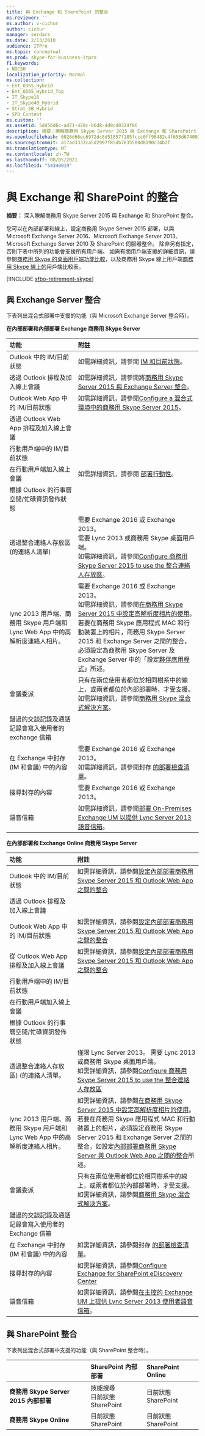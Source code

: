 ```yaml
---
title: 與 Exchange 和 SharePoint 的整合
ms.reviewer: ''
ms.author: v-cichur
author: cichur
manager: serdars
ms.date: 2/13/2018
audience: ITPro
ms.topic: conceptual
ms.prod: skype-for-business-itpro
f1.keywords:
- NOCSH
localization_priority: Normal
ms.collection:
- Ent_O365_Hybrid
- Ent_O365_Hybrid_Top
- IT_Skype16
- IT_Skype4B_Hybrid
- Strat_SB_Hybrid
- SPO_Content
ms.custom: ''
ms.assetid: 5d456d6c-ad71-420c-b6d8-4d9cd0324f86
description: 摘要：瞭解商務用 Skype Server 2015 與 Exchange 和 SharePoint 整合。
ms.openlocfilehash: 6026d66ec6972dc8d51857f185fccc0ff96482c4f658d6740034c94e9bbdaae2
ms.sourcegitcommit: a17ad3332ca5d2997f85db7835500d8190c34b2f
ms.translationtype: MT
ms.contentlocale: zh-TW
ms.lasthandoff: 08/05/2021
ms.locfileid: "54340019"
---
```

# <a name="integration-with-exchange-and-sharepoint"></a>與 Exchange 和 SharePoint 的整合

**摘要：** 深入瞭解商務用 Skype Server 2015 與 Exchange 和 SharePoint 整合。

您可以在內部部署和線上，設定商務用 Skype Server 2015 部署，以與 Microsoft Exchange Server 2016、Microsoft Exchange Server 2013、Microsoft Exchange Server 2010 及 SharePoint 伺服器整合。 除非另有指定，否則下表中所列的功能會支援所有用戶端。 如需有關用戶端支援的詳細資訊，請參閱[商務用 Skype 的桌面用戶端功能比較](../plan-your-deployment/clients-and-devices/desktop-feature-comparison.md)，以及商務用 Skype 線上用戶端[商務用 Skype 線上的](/office365/servicedescriptions/skype-for-business-online-service-description/skype-for-business-online-features)用戶端比較表。

[!INCLUDE [sfbo-retirement-skype](../../Hub/includes/sfbo-retirement.md)]

## <a name="integration-with-exchange-server"></a>與 Exchange Server 整合

下表列出混合式部署中支援的功能（與 Microsoft Exchange Server 整合時）。

 **在內部部署和內部部署 Exchange 商務用 Skype Server**


|**功能**|**附註**|
|:-----|:-----|
|Outlook 中的 IM/目前狀態  <br/> |如需詳細資訊，請參閱 [IM 和目前狀態](/previous-versions/office/lync-server-2013/lync-server-2013-im-and-presence)。  <br/> |
|透過 Outlook 排程及加入線上會議  <br/> |如需詳細資訊，請參閱將[商務用 Skype Server 2015 與 Exchange Server 整合](../deploy/integrate-with-exchange-server/integrate-with-exchange-server.md)。  <br/> |
|Outlook Web App 中的 IM/目前狀態  <br/> |如需詳細資訊，請參閱[Configure a 混合式環境中的商務用 Skype Server 2015](../manage/authentication/configure-a-hybrid-environment.md)。  <br/> |
|透過 Outlook Web App 排程及加入線上會議  <br/> ||
|行動用戶端中的 IM/目前狀態  <br/> ||
|在行動用戶端加入線上會議  <br/> |如需詳細資訊，請參閱 [部署行動性](/previous-versions/office/lync-server-2013/lync-server-2013-deploying-mobility)。  <br/> |
|根據 Outlook 的行事曆空閒/忙碌資訊發佈狀態  <br/> ||
|透過整合連絡人存放區 (的連絡人清單)   <br/> |需要 Exchange 2016 或 Exchange 2013。  <br/> 需要 Lync 2013 或商務用 Skype 桌面用戶端。  <br/>  如需詳細資訊，請參閱[Configure 商務用 Skype Server 2015 to use the 整合連絡人存放區](../deploy/integrate-with-exchange-server/use-the-unified-contact-store.md)。  <br/> |
|lync 2013 用戶端、商務用 Skype 用戶端和 Lync Web App 中的高解析度連絡人相片。  <br/> |需要 Exchange 2016 或 Exchange 2013。  <br/> 如需詳細資訊，請參閱[在商務用 Skype Server 2015 中設定高解析度相片的使用](../deploy/integrate-with-exchange-server/high-resolution-photos.md)。  <br/> 若要在商務用 Skype 應用程式 MAC 和行動裝置上的相片，商務用 Skype Server 2015 和 Exchange Server 之間的整合，必須設定為商務用 Skype Server 及 Exchange Server 中的「設定[夥伴應用程式](../deploy/integrate-with-exchange-server/configure-partner-applications.md)」所述。 <br/> |
|會議委派  <br/> |只有在兩位使用者都位於相同樹系中的線上，或兩者都位於內部部署時，才受支援。 如需詳細資訊，請參閱[商務用 Skype 混合式解決方案](/skypeforbusiness/skype-for-business-hybrid-solutions/skype-for-business-hybrid-solutions)。 <br/> |
|錯過的交談記錄及通話記錄會寫入使用者的 exchange 信箱  <br/> ||
|在 Exchange 中封存 (IM 和會議) 中的內容  <br/> |需要 Exchange 2016 或 Exchange 2013。  <br/> 如需詳細資訊，請參閱封存 [的部署檢查清單](/previous-versions/office/lync-server-2013/lync-server-2013-deployment-checklist-for-archiving)。  <br/> |
|搜尋封存的內容  <br/> |需要 Exchange 2016 或 Exchange 2013。  <br/> |
|語音信箱  <br/> |如需詳細資訊，請參閱[部署 On-Premises Exchange UM 以提供 Lync Server 2013 語音信箱](/previous-versions/office/lync-server-2013/lync-server-2013-deploying-on-premises-exchange-um-to-provide-lync-server-2013-voice-mail)。  <br/> |

 **在內部部署和 Exchange Online 商務用 Skype Server**


|**功能**|**附註**|
|:-----|:-----|
|Outlook 中的 IM/目前狀態  <br/> |如需詳細資訊，請參閱[設定內部部署商務用 Skype Server 2015 和 Outlook Web App 之間的整合](../deploy/integrate-with-exchange-server/outlook-web-app.md) <br/> |
|透過 Outlook 排程及加入線上會議  <br/> ||
|Outlook Web App 中的 IM/目前狀態  <br/> |如需詳細資訊，請參閱[設定內部部署商務用 Skype Server 2015 和 Outlook Web App 之間的整合](../deploy/integrate-with-exchange-server/outlook-web-app.md) <br/> |
|從 Outlook Web App 排程及加入線上會議  <br/> |如需詳細資訊，請參閱[設定內部部署商務用 Skype Server 2015 和 Outlook Web App 之間的整合](../deploy/integrate-with-exchange-server/outlook-web-app.md) <br/> |
|行動用戶端中的 IM/目前狀態  <br/> ||
|在行動用戶端加入線上會議  <br/> ||
|根據 Outlook 的行事曆空閒/忙碌資訊發佈狀態  <br/> ||
|透過整合連絡人存放區)  (的連絡人清單。  <br/> |僅限 Lync Server 2013。 需要 Lync 2013 或商務用 Skype 桌面用戶端。  <br/> 如需詳細資訊，請參閱[Configure 商務用 Skype Server 2015 to use the 整合連絡人存放區](../deploy/integrate-with-exchange-server/use-the-unified-contact-store.md) <br/> |
|lync 2013 用戶端、商務用 Skype 用戶端和 Lync Web App 中的高解析度連絡人相片。  <br/> |如需詳細資訊，請參閱[在商務用 Skype Server 2015 中設定高解析度相片的使用](../deploy/integrate-with-exchange-server/high-resolution-photos.md)。  <br/> 若要在商務用 Skype 應用程式 MAC 和行動裝置上的相片，必須設定商務用 Skype Server 2015 和 Exchange Server 之間的整合，如設定[內部部署商務用 Skype Server 與 Outlook Web App 之間的整合](../deploy/integrate-with-exchange-server/outlook-web-app.md)所述。 <br/> |
|會議委派  <br/> |只有在兩位使用者都位於相同樹系中的線上，或兩者都位於內部部署時，才受支援。 如需詳細資訊，請參閱[商務用 Skype 混合式解決方案](/skypeforbusiness/skype-for-business-hybrid-solutions/skype-for-business-hybrid-solutions)。 <br/> |
|錯過的交談記錄及通話記錄會寫入使用者的 Exchange 信箱  <br/> ||
|在 Exchange 中封存 (IM 和會議) 中的內容  <br/> |如需詳細資訊，請參閱封存 [的部署檢查清單](/previous-versions/office/lync-server-2013/lync-server-2013-deployment-checklist-for-archiving)。  <br/> |
|搜尋封存的內容  <br/> |如需詳細資訊，請參閱[Configure Exchange for SharePoint eDiscovery Center](/exchange/configure-exchange-for-sharepoint-ediscovery-center-exchange-2013-help) <br/> |
|語音信箱  <br/> |如需詳細資訊，請參閱[在主控的 Exchange UM 上提供 Lync Server 2013 使用者語音信箱](/previous-versions/office/lync-server-2013/lync-server-2013-providing-lync-server-users-voice-mail-on-hosted-exchange-um)。  <br/> |


## <a name="integration-with-sharepoint"></a>與 SharePoint 整合

下表列出混合式部署中支援的功能（與 SharePoint 整合時）。

||**SharePoint 內部部署**|**SharePoint Online**|
|:-----|:-----|:-----|
|**商務用 Skype Server 2015 內部部署** <br/> | 技能搜尋 <br/>  目前狀態 SharePoint <br/> | 目前狀態 SharePoint <br/> |
|**商務用 Skype Online** <br/> | 目前狀態 SharePoint <br/> | 目前狀態 SharePoint <br/> |
